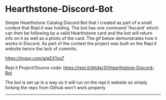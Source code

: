 # Hearthstone-Discord-Bot

Simple Hearthstone Catalog Discord Bot that I created as part of a small contest that Repl.it was holding.  The bot has one command '!hscard' which can then be following by a valid Hearthstone card and the bot will return info on it as well as a photo of the card.  The gif below demonstrates how it works in Discord.  As part of the contest the project was built on the Repl.it website hence the lack of commits.

https://imgur.com/a/eEX1zg7

Repl.it Project/Source code:
https://repl.it/@tdar31/Hearthstone-Discord-Bot

The bot is set up in a way so it will run on the repl.it website so simply forking the repo from Github won't work properly

------------